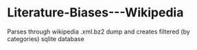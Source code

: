 # Literature-Biases---Wikipedia

Parses through wikipedia .xml.bz2 dump and creates filtered (by categories) sqlite database
